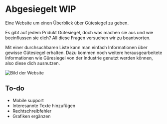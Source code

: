 # Abgesiegelt WIP
Eine Website um einen Überblick über Gütesiegel zu geben.

Es gibt auf jedem Pridukt Gütesiegel, doch was machen sie aus und wie beeinflussen sie dich? All diese Fragen versuchen wir zu beantworten.

Mit einer durchsuchbaren Liste kann man einfach Informationen über gewisse Gütesiegel erhalten. Dazu kommen noch weitere herausgearbeitete Informationen wie Güresiegel von der Industrie genutzt werden können, also diese dich ausnutzen.

![Bild der Website](https://herrfreude.github.io/Abgesiegelt/Bilder/Vorschaubild.png)

## To-do
* Mobile support
* Interesannte Texte hinzufügen
* Rechtschreibfehler
* Grafiken ergänzen
